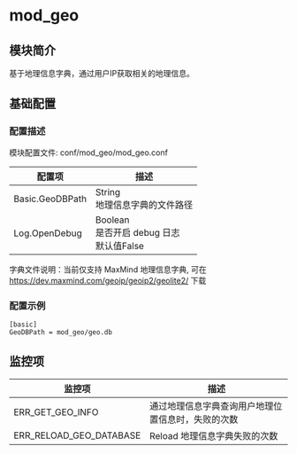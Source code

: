 # mod_geo

## 模块简介 

基于地理信息字典，通过用户IP获取相关的地理信息。

## 基础配置

### 配置描述
模块配置文件: conf/mod_geo/mod_geo.conf

| 配置项                | 描述                                        |
| ---------------------| ------------------------------------------- |
| Basic.GeoDBPath            | String<br>地理信息字典的文件路径 |
| Log.OpenDebug           | Boolean<br>是否开启 debug 日志<br>默认值False |

字典文件说明：当前仅支持 MaxMind 地理信息字典, 可在 https://dev.maxmind.com/geoip/geoip2/geolite2/ 下载

### 配置示例
```
[basic]
GeoDBPath = mod_geo/geo.db
```

## 监控项

| 监控项                  | 描述                              |
| ----------------------- | --------------------------------- |
| ERR_GET_GEO_INFO | 通过地理信息字典查询用户地理位置信息时，失败的次数 |
| ERR_RELOAD_GEO_DATABASE | Reload 地理信息字典失败的次数 |
